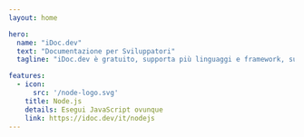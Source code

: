 ```yaml
---
layout: home

hero:
  name: "iDoc.dev"
  text: "Documentazione per Sviluppatori"
  tagline: "iDoc.dev è gratuito, supporta più linguaggi e framework, supporta più lingue di documentazione, per sviluppatori."

features:
  - icon:
      src: '/node-logo.svg'
    title: Node.js
    details: Esegui JavaScript ovunque
    link: https://idoc.dev/it/nodejs
---
```

